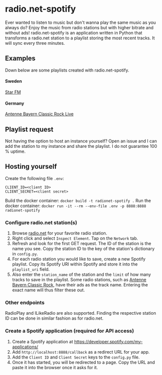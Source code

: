 radio.net-spotify
=================

Ever wanted to listen to music but don't wanna play the same music as you always do? Enjoy the music from radio stations but with higher bitrate and without ads!
radio.net-spotify is an application written in Python that transforms a radio.net station to a playlist storing the most recent tracks. It will sync every three minutes.

## Examples
Down below are some playlists created with radio.net-spotify.

#### Sweden
[Star FM](https://open.spotify.com/user/aspen71449/playlist/4Jr3WeBQNvoikBgrYULwDS?si=5eb1kRf0QimAT9J8uiVHtw)

#### Germany
[Antenne Bayern Classic Rock Live](https://open.spotify.com/user/aspen71449/playlist/6IMRUAc8RBz0sLLvyJDy2j?si=E4kg2FOiRtavuqcSH-ytvw)

## Playlist request
Not having the option to host an instance yourself? Open an issue and I can add the station to my instance and share the playlist. I do not guarantee 100 % uptime.

## Hosting yourself

Create the following file `.env`:
```
CLIENT_ID=<client ID>
CLIENT_SECRET=<client secret>
```

Build the docker container: `docker build -t radionet-spotify .`
Run the docker container: `docker run -it --rm --env-file .env -p 8888:8888 radionet-spotify`

### Configure radio.net station(s)
1. Browse [radio.net](https://radio.net) for your favorite radio station.
2. Right click and select `Inspect Element`. Tap on the `Network` tab.
3. Refresh and look for the first GET request. The ID of the station is the name you see. Copy the station ID to the key of the station's dictionary in `config.py`.
4. For each radio station you would like to save, create a new Spotify playlist. Copy its Spotify URI within Spotify and store it into the `playlist_uri` field.
5. Also enter the `station_name` of the station and the `limit` of how many tracks to save in the playlist. Some radio stations, such as [Antenne Bayern Classic Rock](http://antenneclassicrock.radio.net/), have their ads as the track name. Entering the exact name will thus filter these out.

### Other endpoints
RadioPlay and ILikeRadio are also supported. Finding the respective station ID can be done in similar fashion as for radio.net.

### Create a Spotify application (required for API access)
1. Create a Spotify application at https://developer.spotify.com/my-applications/
2. Add `http://localhost:8888/callback` as a redirect URL for your app.
3. Add the `Client ID` and `Client Secret` keys to the `config.py` file.
4. Once it has started, you will be redirected to a page. Copy the URL and paste it into the browser once it asks for it.
